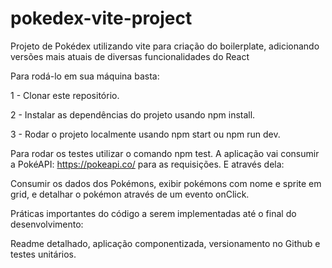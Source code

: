# pokedex-vite-project
Projeto de Pokédex utilizando vite para criação do boilerplate, adicionando versões mais atuais de diversas funcionalidades do React

Para rodá-lo em sua máquina basta:

1 - Clonar este repositório.

2 - Instalar as dependências do projeto usando npm install.

3 - Rodar o projeto localmente usando npm start ou npm run dev.

Para rodar os testes utilizar o comando npm test. A aplicação vai consumir a PokéAPI: https://pokeapi.co/ para as requisições. E através dela:

Consumir os dados dos Pokémons, exibir pokémons com nome e sprite em grid, e detalhar o pokémon através de um evento onClick.

Práticas importantes do código a serem implementadas até o final do desenvolvimento:

Readme detalhado, aplicação componentizada, versionamento no Github e testes unitários.
